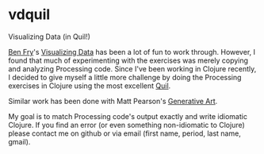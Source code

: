 vdquil
======

Visualizing Data (in Quil!)

[Ben Fry](http://benfry.com/)'s [Visualizing Data](http://www.amazon.com/Visualizing-Data-Explaining-Processing-Environment/dp/0596514557) has been a lot of fun to work through. However, I found that much of experimenting with the exercises was merely copying and analyzing Processing code. Since I've been working in Clojure recently, I decided to give myself a little more challenge by doing the Processing exercises in Clojure using the most excellent [Quil](https://github.com/quil/quil).

Similar work has been done with Matt Pearson's [Generative Art](https://github.com/quil/quil/blob/master/examples/gen_art/README.md).

My goal is to match Processing code's output exactly and write idiomatic Clojure. If you find an error (or even something non-idiomatic to Clojure) please contact me on github or via email (first name, period, last name, gmail).
